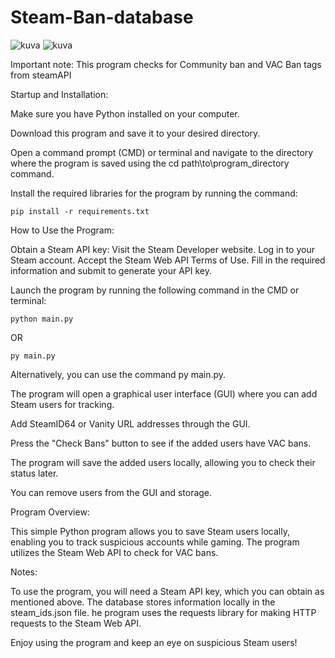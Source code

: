 # Steam-Ban-database

![kuva](https://github.com/Metroseksuaali/steam-ban-database/assets/13061405/f7b44999-5d30-4450-a151-8a77ca06c4df)
![kuva](https://github.com/Metroseksuaali/steam-ban-database/assets/13061405/8b4aa676-0a90-4ec1-9fb3-ebcdf8377f4d)


Important note: This program checks for Community ban and VAC Ban tags from steamAPI

Startup and Installation:

Make sure you have Python installed on your computer.

Download this program and save it to your desired directory.

Open a command prompt (CMD) or terminal and navigate to the directory where the program is saved using the cd path\to\program_directory command.


Install the required libraries for the program by running the command:

    pip install -r requirements.txt

How to Use the Program:

Obtain a Steam API key:
        Visit the Steam Developer website.
        Log in to your Steam account.
        Accept the Steam Web API Terms of Use.
        Fill in the required information and submit to generate your API key.

 Launch the program by running the following command in the CMD or terminal:


    python main.py

OR

    py main.py
    
Alternatively, you can use the command py main.py.

The program will open a graphical user interface (GUI) where you can add Steam users for tracking.

Add SteamID64 or Vanity URL addresses through the GUI.

Press the "Check Bans" button to see if the added users have VAC bans.

The program will save the added users locally, allowing you to check their status later.

You can remove users from the GUI and storage.

Program Overview:

This simple Python program allows you to save Steam users locally, enabling you to track suspicious accounts while gaming. The program utilizes the Steam Web API to check for VAC bans.

Notes:

To use the program, you will need a Steam API key, which you can obtain as mentioned above.
The database stores information locally in the steam_ids.json file.
he program uses the requests library for making HTTP requests to the Steam Web API.

Enjoy using the program and keep an eye on suspicious Steam users!

